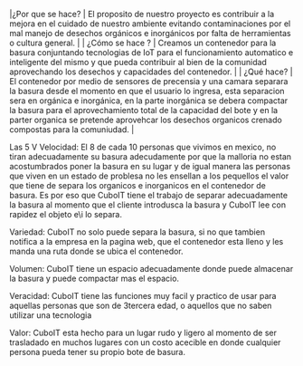 |¿Por que se hace? | El proposito de nuestro proyecto es contribuir a la mejora en el cuidado de nuestro ambiente evitando contaminaciones por el mal manejo de desechos orgánicos e inorgánicos por falta de herramientas o cultura general. |
| ¿Cómo se hace ? | Creamos un contenedor para la basura conjuntando tecnologias de IoT para el funcionamiento automatico e inteligente del mismo y que pueda contribuir al bien de la comunidad aprovechando los desechos y capacidades del contenedor. |
| ¿Qué hace? | El contenedor por medio de sensores de precensia y una camara separara la basura desde el momento en que el usuario lo ingresa, esta separacion sera en orgánica e inorgánica, en la parte inorgánica se debera compactar la basura para el aprovechamiento total de la capacidad del bote y en la parter organica se pretende aprovehcar los desechos organicos crenado compostas para la comuniudad. |







Las 5 V
Velocidad: El 8 de cada 10 personas que vivimos en mexico, no tiran 
adecuadamente su basura adecudamente por que la malloria no estan acostumbrados
poner la basura en su lugar y de igual manera las personas que
viven en un estado de problesa no les ensellan a los pequellos el valor que
tiene de separa los organicos e inorganicos en el contenedor de basura. Es 
por eso que CuboIT tiene el trabajo de separar adecuadamente la basura al 
momento que el cliente introdusca la basura y CuboIT lee con rapidez el objeto
e\i lo separa. 

Variedad: CuboIT no solo puede separa la basura, si no que tambien notifica 
a la empresa en la pagina web, que el contenedor esta lleno y les manda una ruta 
donde se ubica el contenedor.

Volumen: CuboIT tiene un espacio adecuadamente donde puede almacenar la basura 
y puede compactar mas el espacio.

Veracidad: CuboIT tiene las funciones muy facil y practico de usar para aquellas 
personas que son de 3tercera edad, o aquellos que no saben utilizar una tecnologia

Valor: CuboIT esta hecho para un lugar rudo y ligero al momento de ser trasladado 
en muchos lugares con un costo acecible en donde cualquier persona pueda tener
su propio bote de basura.   
